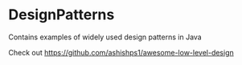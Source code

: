 # DesignPatterns
Contains examples of widely used design patterns in Java

Check out
https://github.com/ashishps1/awesome-low-level-design 